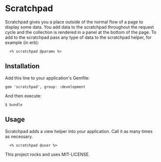 # Scratchpad

Scratchpad gives you a place outside of the normal flow of a page to display some data. You add data to the scratchpad throughout the request cycle and the collection is rendered in a panel at the bottom of the page. To add to the scratchpad pass any type of data to the scratchpad helper, for example (in erb):

```erb
  <% scratchpad @params %>
```

## Installation
Add this line to your application's Gemfile:

    gem 'scratchpad', group: :development

And then execute:

    $ bundle

## Usage
Scratchpad adds a view helper into your application. Call it as many times as necessary.

```erb
  <% scratchpad @user %>
```


This project rocks and uses MIT-LICENSE.
